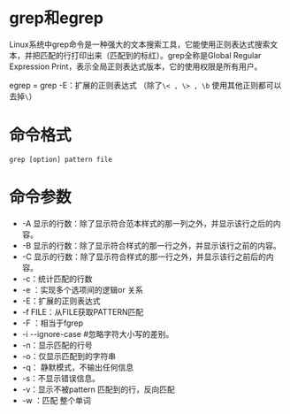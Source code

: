# grep和egrep

Linux系统中grep命令是一种强大的文本搜索工具，它能使用正则表达式搜索文本，并把匹配的行打印出来（匹配到的标红）。grep全称是Global Regular Expression Print，表示全局正则表达式版本，它的使用权限是所有用户。

egrep = grep -E：扩展的正则表达式 （除了`\< , \> , \b` 使用其他正则都可以去掉`\`）

# 命令格式

```
grep [option] pattern file
```

# 命令参数

- -A 显示的行数：除了显示符合范本样式的那一列之外，并显示该行之后的内容。
- -B 显示的行数：除了显示符合样式的那一行之外，并显示该行之前的内容。
- -C 显示的行数：除了显示符合样式的那一行之外，并显示该行之前后的内容。
- -c：统计匹配的行数
- -e ：实现多个选项间的逻辑or 关系
- -E：扩展的正则表达式
- -f FILE：从FILE获取PATTERN匹配
- -F ：相当于fgrep
- -i --ignore-case #忽略字符大小写的差别。
- -n：显示匹配的行号
- -o：仅显示匹配到的字符串
- -q： 静默模式，不输出任何信息
- -s：不显示错误信息。
- -v：显示不被pattern 匹配到的行，反向匹配
- -w ：匹配 整个单词
